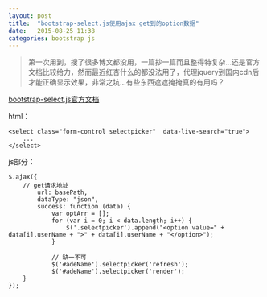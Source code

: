 ```yaml
---
layout: post
title:  "bootstrap-select.js使用ajax get到的option数据"
date:   2015-08-25 11:38
categories: bootstrap js
---
```


> 第一次用到，搜了很多博文都没用，一篇抄一篇而且整得特复杂...还是官方文档比较给力，然而最近红杏什么的都没法用了，代理jquery到国内cdn后才能正确显示效果，非常之坑...有些东西遮遮掩掩真的有用吗？

[bootstrap-select.js官方文档](http://silviomoreto.github.io/bootstrap-select/)<!--more-->

html：

<pre><code>&lt;select class="form-control selectpicker"  data-live-search="true"&gt;
	...
&lt;/select&gt;
</code></pre>

js部分：

<pre><code>$.ajax({
	// get请求地址
    	url: basePath,
    	dataType: "json",
    	success: function (data) {
	    	var optArr = [];
	        for (var i = 0; i < data.length; i++) {
	            $('.selectpicker').append("&lt;option value=" + data[i].userName + "&gt;" + data[i].userName + "&lt;/option&gt;");
	        }

	        // 缺一不可
	        $('#adeName').selectpicker('refresh');
	        $('#adeName').selectpicker('render');
    }
});
</code></pre>